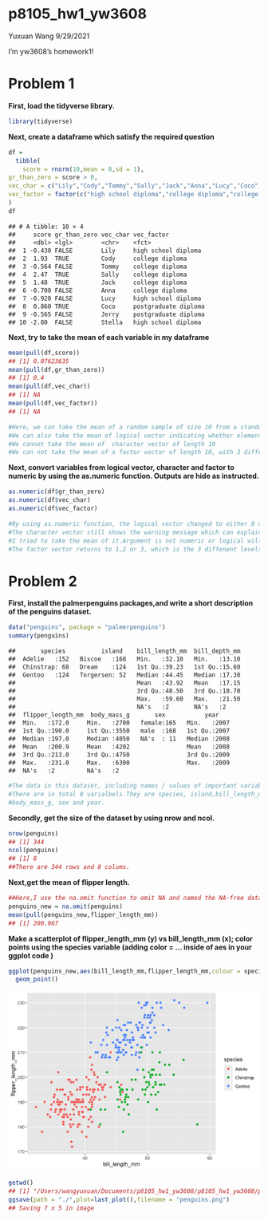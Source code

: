 p8105\_hw1\_yw3608
================
Yuxuan Wang
9/29/2021

I’m yw3608’s homework1!

# Problem 1

**First, load the tidyverse library.**

``` r
library(tidyverse)
```

**Next, create a dataframe which satisfy the required question**

``` r
df = 
  tibble(
    score = rnorm(10,mean = 0,sd = 1),
gr_than_zero = score > 0,
vec_char = c("Lily","Cody","Tommy","Sally","Jack","Anna","Lucy","Coco","Jerry","Stella"),
vec_factor = factor(c("high school diploma","college diploma","college diploma","college diploma","college diploma","college diploma","high school diploma","postgraduate diploma","postgraduate diploma","high school diploma"))
)
df
```

    ## # A tibble: 10 × 4
    ##     score gr_than_zero vec_char vec_factor          
    ##     <dbl> <lgl>        <chr>    <fct>               
    ##  1 -0.430 FALSE        Lily     high school diploma 
    ##  2  1.93  TRUE         Cody     college diploma     
    ##  3 -0.564 FALSE        Tommy    college diploma     
    ##  4  2.47  TRUE         Sally    college diploma     
    ##  5  1.48  TRUE         Jack     college diploma     
    ##  6 -0.700 FALSE        Anna     college diploma     
    ##  7 -0.920 FALSE        Lucy     high school diploma 
    ##  8  0.860 TRUE         Coco     postgraduate diploma
    ##  9 -0.565 FALSE        Jerry    postgraduate diploma
    ## 10 -2.80  FALSE        Stella   high school diploma

**Next, try to take the mean of each variable in my dataframe**

``` r
mean(pull(df,score))
## [1] 0.07623635
mean(pull(df,gr_than_zero))
## [1] 0.4
mean(pull(df,vec_char))
## [1] NA
mean(pull(df,vec_factor))
## [1] NA
```

``` r
#Here, we can take the mean of a random sample of size 10 from a standard Normal distribution
#We can also take the mean of logical vector indicating whether elements of the sample are greater than 0
#We cannot take the mean of  character vector of length 10
#We can not take the mean of a factor vector of length 10, with 3 different factor “levels”**
```

**Next, convert variables from logical vector, character and factor to
numeric by using the as.numeric function. Outputs are hide as
instructed.**

``` r
as.numeric(df$gr_than_zero)
as.numeric(df$vec_char)
as.numeric(df$vec_factor)
```

``` r
#By using as.numeric function, the logical vector changed to either 0 or 1, which means that TRUE OR FALSE. 
#The character vector still shows the warning message which can explain the warning message as 
#I tried to take the mean of it.Argument is not numeric or logical will return NA.
#The factor vector returns to 1,2 or 3, which is the 3 diffenent levels.
```

# Problem 2

**First, install the palmerpenguins packages,and write a short
description of the penguins dataset.**

``` r
data("penguins", package = "palmerpenguins")
summary(penguins)
```

    ##       species          island    bill_length_mm  bill_depth_mm  
    ##  Adelie   :152   Biscoe   :168   Min.   :32.10   Min.   :13.10  
    ##  Chinstrap: 68   Dream    :124   1st Qu.:39.23   1st Qu.:15.60  
    ##  Gentoo   :124   Torgersen: 52   Median :44.45   Median :17.30  
    ##                                  Mean   :43.92   Mean   :17.15  
    ##                                  3rd Qu.:48.50   3rd Qu.:18.70  
    ##                                  Max.   :59.60   Max.   :21.50  
    ##                                  NA's   :2       NA's   :2      
    ##  flipper_length_mm  body_mass_g       sex           year     
    ##  Min.   :172.0     Min.   :2700   female:165   Min.   :2007  
    ##  1st Qu.:190.0     1st Qu.:3550   male  :168   1st Qu.:2007  
    ##  Median :197.0     Median :4050   NA's  : 11   Median :2008  
    ##  Mean   :200.9     Mean   :4202                Mean   :2008  
    ##  3rd Qu.:213.0     3rd Qu.:4750                3rd Qu.:2009  
    ##  Max.   :231.0     Max.   :6300                Max.   :2009  
    ##  NA's   :2         NA's   :2

``` r
#The data in this dataset, including names / values of important variables
#There are in total 8 varialbels.They are species, island,bill_length_mm,bill_depth_mm,flipper_length_mm
#body_mass_g, sex and year.
```

**Secondly, get the size of the dataset by using nrow and ncol.**

``` r
nrow(penguins)
## [1] 344
ncol(penguins)
## [1] 8
##There are 344 rows and 8 colums.
```

**Next,get the mean of flipper length.**

``` r
##Here,I use the na.omit function to omit NA and named the NA-free dataset as penguins_new. 
penguins_new = na.omit(penguins)
mean(pull(penguins_new,flipper_length_mm))
## [1] 200.967
```

**Make a scatterplot of flipper\_length\_mm (y) vs bill\_length\_mm (x);
color points using the species variable (adding color = … inside of aes
in your ggplot code )**

``` r
ggplot(penguins_new,aes(bill_length_mm,flipper_length_mm,colour = species))+ 
  geom_point()
```

![](p8105_hw1_yw3608_files/figure-gfm/unnamed-chunk-11-1.png)<!-- -->

``` r
getwd()
## [1] "/Users/wangyuxuan/Documents/p8105_hw1_yw3608/p8105_hw1_yw3608/p8105_hw1_yw3608"
ggsave(path = "./",plot=last_plot(),filename = "penguins.png")
## Saving 7 x 5 in image
```
